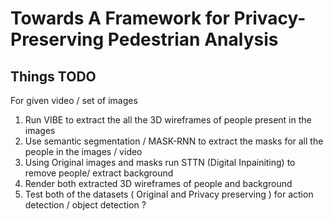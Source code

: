 # Towards A Framework for Privacy-Preserving Pedestrian Analysis 

## Things TODO
For given video / set of images
1. Run VIBE to extract the all the 3D wireframes of people present in the images
2. Use semantic segmentation / MASK-RNN to extract the masks for all the people in the images / video
3. Using Original images and masks run STTN (Digital Inpainiting) to remove people/ extract background
4. Render both extracted 3D wireframes of people and background
5. Test both of the datasets ( Original and Privacy preserving ) for action detection / object detection ?